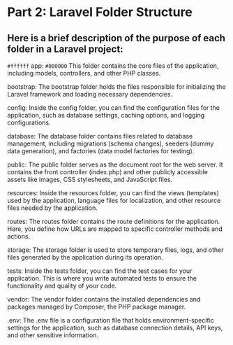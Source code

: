 # Part 2: Laravel Folder Structure

## Here is a brief description of the purpose of each folder in a Laravel project:

`#ffffff` app: `#000000` This folder contains the core files of the application, including models, controllers, and other PHP classes.

bootstrap: The bootstrap folder holds the files responsible for initializing the Laravel framework and loading necessary dependencies.

config: Inside the config folder, you can find the configuration files for the application, such as database settings, caching options, and logging configurations.

database: The database folder contains files related to database management, including migrations (schema changes), seeders (dummy data generation), and factories (data model factories for testing).

public: The public folder serves as the document root for the web server. It contains the front controller (index.php) and other publicly accessible assets like images, CSS stylesheets, and JavaScript files.

resources: Inside the resources folder, you can find the views (templates) used by the application, language files for localization, and other resource files needed by the application.

routes: The routes folder contains the route definitions for the application. Here, you define how URLs are mapped to specific controller methods and actions.

storage: The storage folder is used to store temporary files, logs, and other files generated by the application during its operation.

tests: Inside the tests folder, you can find the test cases for your application. This is where you write automated tests to ensure the functionality and quality of your code.

vendor: The vendor folder contains the installed dependencies and packages managed by Composer, the PHP package manager.

.env: The .env file is a configuration file that holds environment-specific settings for the application, such as database connection details, API keys, and other sensitive information.